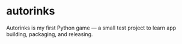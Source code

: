 # autorinks
Autorinks is my first Python game — a small test project to learn app building, packaging, and releasing.
